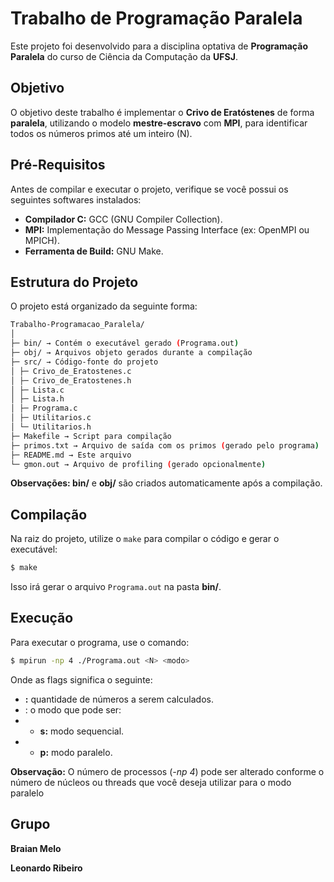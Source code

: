 # Trabalho de Programação Paralela

Este projeto foi desenvolvido para a disciplina optativa de **Programação Paralela** do curso de Ciência da Computação da **UFSJ**.

## Objetivo

O objetivo deste trabalho é implementar o **Crivo de Eratóstenes** de forma **paralela**, utilizando o modelo **mestre-escravo** com **MPI**, para identificar todos os números primos até um inteiro \(N\).

## Pré-Requisitos

Antes de compilar e executar o projeto, verifique se você possui os seguintes softwares instalados:

- **Compilador C:** GCC (GNU Compiler Collection).  
- **MPI:** Implementação do Message Passing Interface (ex: OpenMPI ou MPICH).  
- **Ferramenta de Build:** GNU Make.

## Estrutura do Projeto

O projeto está organizado da seguinte forma:
```bash
Trabalho-Programacao_Paralela/
│
├─ bin/ → Contém o executável gerado (Programa.out)
├─ obj/ → Arquivos objeto gerados durante a compilação
├─ src/ → Código-fonte do projeto
│ ├─ Crivo_de_Eratostenes.c
│ ├─ Crivo_de_Eratostenes.h
│ ├─ Lista.c
│ ├─ Lista.h
│ ├─ Programa.c
│ ├─ Utilitarios.c
│ └─ Utilitarios.h
├─ Makefile → Script para compilação
├─ primos.txt → Arquivo de saída com os primos (gerado pelo programa)
├─ README.md → Este arquivo
└─ gmon.out → Arquivo de profiling (gerado opcionalmente)
```

**Observações: bin/** e **obj/** são criados automaticamente após a compilação.  


## Compilação

Na raiz do projeto, utilize o `make` para compilar o código e gerar o executável:

```bash
$ make
```
Isso irá gerar o arquivo `Programa.out` na pasta **bin/**.

## Execução
Para executar o programa, use o comando:
```bash
$ mpirun -np 4 ./Programa.out <N> <modo>
```
Onde as flags significa o seguinte:

* **<N>:** quantidade de números a serem calculados.
* **<Modo>**: o modo que pode ser:
* * **s:** modo sequencial.
* * **p:** modo paralelo.

**Observação:** O número de processos (*-np 4*) pode ser alterado conforme o número de núcleos ou threads que você deseja utilizar para o modo paralelo

## Grupo
**Braian Melo**

**Leonardo Ribeiro**
